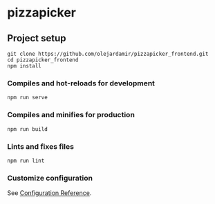 # pizzapicker

## Project setup
```
git clone https://github.com/olejardamir/pizzapicker_frontend.git
cd pizzapicker_frontend
npm install
```

### Compiles and hot-reloads for development
```
npm run serve
```

### Compiles and minifies for production
```
npm run build
```

### Lints and fixes files
```
npm run lint
```

### Customize configuration
See [Configuration Reference](https://cli.vuejs.org/config/).
